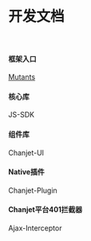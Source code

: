 # 开发文档
<br/>

#### 框架入口
[Mutants](mutants/mutants.html)

#### 核心库 
JS-SDK


#### 组件库
Chanjet-UI


#### Native插件
Chanjet-Plugin

#### Chanjet平台401拦截器
Ajax-Interceptor
